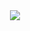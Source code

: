 
<!--- [![Xiaxi's GitHub stats](https://github-readme-stats.vercel.app/api?username=xshen053)](https://github.com/xshen053/github-readme-stats) -->

<!--- 
![](https://media.tenor.com/GfSX-u7VGM4AAAAC/coding.gif)

![](https://media0.giphy.com/media/fUSX3E4imAn9WHwrCV/giphy.gif?cid=ecf05e47z6vihtd9whfvqcvshswgn22w7vujxh15b8r5iohl&ep=v1_gifs_search&rid=giphy.gif&ct=g)
-->

<!-- ![](https://www.icegif.com/wp-content/uploads/2022/01/icegif-254.gif) -->

<!--- Hi, I’m Xiaxi Shen
- I’m currently a graduate student in Electrical and Computer Engineering major at University of Washington.
- With a strong foundation in Computer Science and Electrical Engineering, I possess a deep understanding of these fields and a fervent desire to expand my knowledge. 
- Recently, I have developed a keen interest in Infrastructure/Systems/Pipelines, recognizing their significance in the rapidly evolving world of information technology.
- Information technology is changing the world. I feel lucky to witness this amazing process as a participant.
<!-- - My ultimate goal is to work for a tech company that is at the forefront of innovation. I am actively seeking internships and networking opportunities to gain more experience in the field, and as a first step, I am trying to make contributions to the open-source community.>
- During my spare time, I like reading books, hiking, playing sports and playing the piano. I am currently taking a **tennis** course. 🎾💪
<!-- - The cherry blossoms at UW are in full bloom and it's absolutely breathtaking. I'm really enjoying the colorful scenery!
![image](https://user-images.githubusercontent.com/97472036/231074682-cd026b69-892d-4944-9232-06bddd32efe8.png) -->
<!-- During my spare time, I like reading books, hiking, playing sports and playing the piano. I am currently taking a **tennis** course. 🎾💪 -->

<!---
- 💞️ I’m looking to collaborate on ...
- 📫 How to reach me ...
--->
<!---
xshen053/xshen053 is a ✨ special ✨ repository because its `README.md` (this file) appears on your GitHub profile.
You can click the Preview link to take a look at your changes.
--->

<div align="center">
<img src="https://komarev.com/ghpvc/?username=xshen053&&style=flat-square" align="center" />
</div>  
